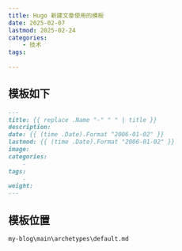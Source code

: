 ```yaml
---
title: Hugo 新建文章使用的模板
date: 2025-02-07
lastmod: 2025-02-24
categories:
    - 技术
tags:
    
---
```


## 模板如下

```markdown
---
title: {{ replace .Name "-" " " | title }}
description: 
date: {{ (time .Date).Format "2006-01-02" }}
lastmod: {{ (time .Date).Format "2006-01-02" }}
image: 
categories:
    - 
tags:
    - 
weight: 
---


```

## 模板位置

`my-blog\main\archetypes\default.md`
